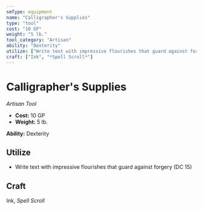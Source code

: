 ```yaml
---
smType: equipment
name: "Calligrapher's Supplies"
type: "tool"
cost: "10 GP"
weight: "5 lb."
tool_category: "Artisan"
ability: "Dexterity"
utilize: ["Write text with impressive flourishes that guard against forgery (DC 15)"]
craft: ["Ink", "*Spell Scroll*"]
---
```


# Calligrapher's Supplies
*Artisan Tool*

- **Cost:** 10 GP
- **Weight:** 5 lb.

**Ability:** Dexterity

## Utilize

- Write text with impressive flourishes that guard against forgery (DC 15)

## Craft

Ink, *Spell Scroll*
